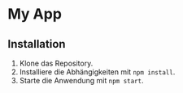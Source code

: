 # My App

## Installation
1. Klone das Repository.
2. Installiere die Abhängigkeiten mit `npm install`.
3. Starte die Anwendung mit `npm start`.
